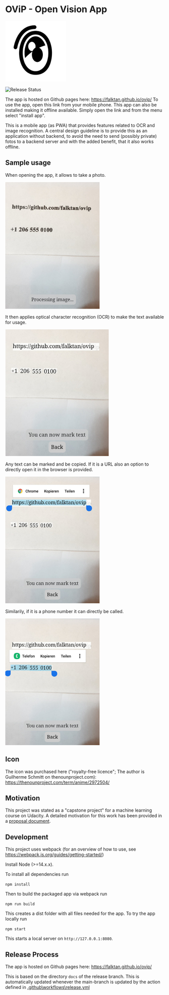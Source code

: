 # OViP - Open Vision App
![OViP Icon](src/resources/icon_192.png)

![Release Status](https://github.com/falktan/ovip/actions/workflows/release.yml/badge.svg)

The app is hosted on Github pages here: https://falktan.github.io/ovip/
To use the app, open this link from your mobile phone.
This app can also be installed making it offline available. Simply open the link and from the menu select "install app".

This is a mobile app (as PWA) that provides features related to OCR and image recognition. A central design guideline is to provide this as an application without backend, to avoid the need to send (possibly private) fotos to a backend server and with the added benefit, that it also works offline.

## Sample usage

When opening the app, it allows to take a photo.

<img src="sample_usage/processing.jpg" height="400">

It then applies optical character recognition (OCR) to make the text available for usage.

<img src="sample_usage/finished.jpg" height="400">

Any text can be marked and be copied. If it is a URL also an option to directly open it in the browser is provided.

<img src="sample_usage/marked_url.jpg" height="400">

Similarily, if it is a phone number it can directly be called.

<img src="sample_usage/marked_number.jpg" height="400">

## Icon
The icon was purchased here ("royalty-free licence"; The author is Guilherme Schmitt on thenounproject.com):
https://thenounproject.com/term/anime/2972504/

## Motivation
This project was stated as a "capstone project" for a machine learning course on Udacity. A detailed motivation for this work has been provided in a [proposal document](proposal.md).

## Development

This project uses webpack (for an overview of how to use, see https://webpack.js.org/guides/getting-started/)

Install Node (>=14.x.x).

To install all dependencies run

```npm install```

Then to build the packaged app via webpack run

```npm run build```

This creates a dist folder with all files needed for the app.
To try the app locally run

```npm start```

This starts a local server on ```http://127.0.0.1:8080```.

## Release Process

The app is hosted on Github pages here: https://falktan.github.io/ovip/

This is based on the directory ```docs``` of the release branch. This is automatically
updated whenever the main-branch is updated by the action defined in
[.github\workflows\release.yml](.github\workflows\release.yml)
